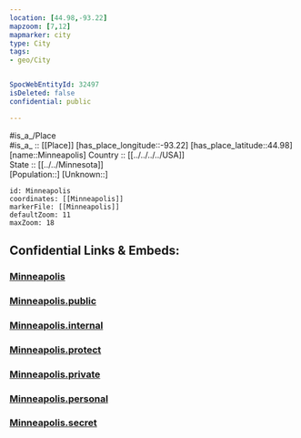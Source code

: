 ```yaml
---
location: [44.98,-93.22] 
mapzoom: [7,12] 
mapmarker: city 
type: City
tags:
- geo/City


SpocWebEntityId: 32497
isDeleted: false
confidential: public

---
```

#is_a_/Place  
#is_a_ :: [[Place]] 
[has_place_longitude::-93.22] 
[has_place_latitude::44.98] 
[name::Minneapolis] 
Country :: [[../../../../USA]]  
State :: [[../../Minnesota]]  
[Population::] 
[Unknown::] 


```leaflet
id: Minneapolis
coordinates: [[Minneapolis]] 
markerFile: [[Minneapolis]] 
defaultZoom: 11 
maxZoom: 18
```


## Confidential Links & Embeds: 

### [Minneapolis](/_Standards/Earth/Continent/America~North/USA/USA~Central/Minnesota/counties~Minnesota/Hennepin,County/cities~Hennepin/Minneapolis.md) 

### [Minneapolis.public](/_public/Earth/Continent/America~North/USA/USA~Central/Minnesota/counties~Minnesota/Hennepin,County/cities~Hennepin/Minneapolis.public.md) 

### [Minneapolis.internal](/_internal/Earth/Continent/America~North/USA/USA~Central/Minnesota/counties~Minnesota/Hennepin,County/cities~Hennepin/Minneapolis.internal.md) 

### [Minneapolis.protect](/_protect/Earth/Continent/America~North/USA/USA~Central/Minnesota/counties~Minnesota/Hennepin,County/cities~Hennepin/Minneapolis.protect.md) 

### [Minneapolis.private](/_private/Earth/Continent/America~North/USA/USA~Central/Minnesota/counties~Minnesota/Hennepin,County/cities~Hennepin/Minneapolis.private.md) 

### [Minneapolis.personal](/_personal/Earth/Continent/America~North/USA/USA~Central/Minnesota/counties~Minnesota/Hennepin,County/cities~Hennepin/Minneapolis.personal.md) 

### [Minneapolis.secret](/_secret/Earth/Continent/America~North/USA/USA~Central/Minnesota/counties~Minnesota/Hennepin,County/cities~Hennepin/Minneapolis.secret.md)

